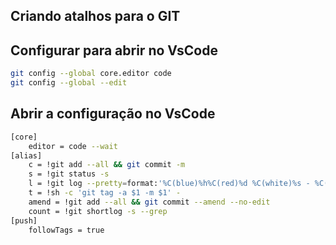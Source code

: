 ## Criando atalhos para o GIT

## Configurar para abrir no VsCode
```sh 
git config --global core.editor code
git config --global --edit
```
## Abrir a configuração no VsCode
```sh
[core]
	editor = code --wait 
[alias]
	c = !git add --all && git commit -m
	s = !git status -s
	l = !git log --pretty=format:'%C(blue)%h%C(red)%d %C(white)%s - %C(cyan)%cn, %C(green)%cr'
	t = !sh -c 'git tag -a $1 -m $1' -
	amend = !git add --all && git commit --amend --no-edit
	count = !git shortlog -s --grep
[push]
	followTags = true
```	